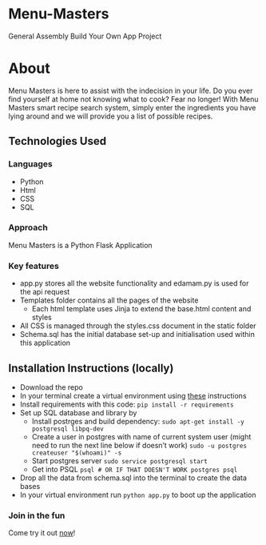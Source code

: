 # Menu-Masters
General Assembly Build Your Own App Project


# About
Menu Masters is here to assist with the indecision in your life. Do you ever find yourself at home not knowing what to cook? Fear no longer! With Menu Masters smart recipe search system, simply enter the ingredients you have lying around and we will provide you a list of possible recipes.

## Technologies Used
### Languages
- Python
- Html
- CSS
- SQL

### Approach
Menu Masters is a Python Flask Application
### Key features
- app.py stores all the website functionality and edamam.py is used for the api request
- Templates folder contains all the pages of the website
    - Each html template uses Jinja to extend the base.html content and styles
- All CSS is managed through the styles.css document in the static folder
- Schema.sql has the initial database set-up and initialisation used within this application


## Installation Instructions (locally)
- Download the repo
- In your terminal create a virtual environment using [these](https://gist.github.com/frfahim/73c0fad6350332cef7a653bcd762f08d) instructions
- Install requirements with this code: ``` pip install -r requirements ```
- Set up SQL database and library by
    - Install postrges and build dependency: ``` sudo apt-get install -y postgresql libpq-dev ```
    - Create a user in postgres with name of current system user (might need to run the next line below if doesn’t work) ``` sudo -u postgres createuser "$(whoami)" -s ```
    - Start postgres server ``` sudo service postgresql start ```
    - Get into PSQL ``` psql # OR IF THAT DOESN'T WORK postgres psql ```
- Drop all the data from schema.sql into the terminal to create the data bases
- In your virtual environment run ``` python app.py ``` to boot up the application



### Join in the fun
Come try it out [now](https://rocky-shelf-41575.herokuapp.com/)!